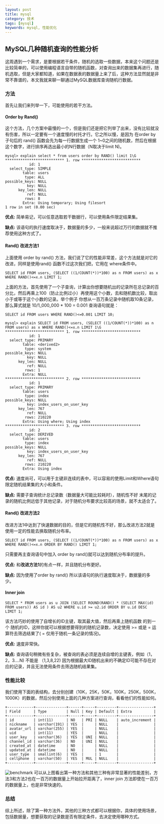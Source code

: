 ```yaml
---
layout: post
title: mysql
category: 技术
tags: [mysql]
keywords: mysql, 性能优化
---
```


## MySQL几种随机查询的性能分析

这周遇到一个需求，是要根据若干条件，随机的选取一些数据，本来这个问题还是比较简单的，可以使用编程语言自带的随机函数，对查询出来的数据集再进行，随机选取，但是大家都知道，如果在数据表的数据量上来了后，这种方法显然就是非常不靠谱的，本文我就来聊一聊通过MySQL数据库查询随机行数据。

### 方法

首先让我们来列举一下，可能使用的若干方法。

#### Order by Rand() 

这个方法，几个方案中最慢的一个，但是我们还是把它列举了出来，没有比较就没有伤害，所以一定要有一个速度慢的衬托才行。它之所以慢，是因为 在order by 子句后的 rand() 函数会先为每一行数据生成一个 1~0之间的随机数，然后在根据这个数字，进行排序再选出最小的N行数据（N取决于limit N)。

```mysql
mysql> explain select * from users order by RAND() limit 1\G
*************************** 1. row ***************************
           id: 1
  select_type: SIMPLE
        table: users
         type: ALL
possible_keys: NULL
          key: NULL
      key_len: NULL
          ref: NULL
         rows: 8
        Extra: Using temporary; Using filesort
1 row in set (0.00 sec)
```

**优点:** 简单易记，可以任意选取若干数据行，可以使用条件限定结果集。

**缺点:** 该语句的执行速度取决于，数据量的多少，一般来说超过万行的数据就不推荐使用这种方式了。

#### Rand() 改进方法1

上面使用 order by rand() 方法，我们说了它的性能非常差，这个方法就是对它的改进，同样是使用rand() 函数不过这次我们把，它用在 where条件中。

```mysql
SELECT id FROM users, (SELECT ((1/COUNT(*))*100) as n FROM users) as x WHERE RAND()<=x.n LIMIT 1;
```

上面的方法，首先使用了一个子查询，计算出你想要随机出的记录所在总记录的百分比，然后再乘上100（防止比例过小）再使用这个小数，去和随机数比较，取出小于或等于这个小数的记录。举个例子 你想从一百万条记录中随机取10条记录，那么算式就是 10/1_000_000 * 100 = 0.001 查询语句就是：

```mysql
SELECT id FROM users WHERE RAND()<=0.001 LIMIT 10;
```

```mysql
mysql> explain SELECT id FROM users, (SELECT ((1/COUNT(*))*100) as n FROM users) as x WHERE RAND()<=x.n LIMIT 1\G
*************************** 1. row ***************************
           id: 1
  select_type: PRIMARY
        table: <derived2>
         type: system
possible_keys: NULL
          key: NULL
      key_len: NULL
          ref: NULL
         rows: 1
        Extra: NULL
*************************** 2. row ***************************
           id: 1
  select_type: PRIMARY
        table: users
         type: index
possible_keys: NULL
          key: index_users_on_user_key
      key_len: 767
          ref: NULL
         rows: 210220
        Extra: Using where; Using index
*************************** 3. row ***************************
           id: 2
  select_type: DERIVED
        table: users
         type: index
possible_keys: NULL
          key: index_users_on_user_key
      key_len: 767
          ref: NULL
         rows: 210220
        Extra: Using index
```

**优点:** 速度尚可，可以用于主键非连续的表中，可以容易的使用Limit和Where语句限定随机结果集的大小和条件。

**缺点:** 需要子查询统计总记录数（数据量大可能比较耗时），随机性不好 末尾的记录的随机比例远低于其他记录，对于随机分布要求比较高的场景，就不太适合了。

#### Rand() 改进方法2

改进方法1中达到了快速数据的目的，但是它的随机性不好，那么改进方法2就是使用一定的性能去换取随机分布率。

```mysql
SELECT id FROM users, (SELECT ((1/COUNT(*))*100) as n FROM users) as x WHERE RAND()<=x.n ORDER BY RAND() LIMIT 1;
```

只需要再主查询语句中加入 order by rand()就可以达到随机分布率的提升。

**优点:** 和**改进方法1**的有点一样，并且随机分布更好。

**缺点:** 因为使用了order by rand() 所以该语句的执行速度取决于，数据量的多少。

#### Inner join 

```mysql
SELECT * FROM users as u JOIN (SELECT ROUND(RAND() * (SELECT MAX(id) FROM users)) AS id ) AS u2 WHERE u.id >= u2.id ORDER BY u.id DESC LIMIT 1;
```

该方法巧妙的使用了自增长的ID主键，取其最大值，然后再乘上随机函数 的到一个 随机的ID，这样你就可以根据想要得到的随机记录数，决定使用  >= 或是 = 运算符去筛选结果了( = 仅用于随机一条记录的情况)。

**优点:** 速度非常快。

**缺点:** 查询语句稍微有些复杂，被查询的表必须是连续自增的主键表，例如（1，2，3....N) 不能是 （1,3,8,22) 因为根据最大ID随机出来的不确定ID可能不存在对应的记录，并且无法使用条件去筛选随机结果集。

### 性能比较

我们使用下面的表结构，去分别创建（10K，25K，50K，100K，250K，500K，1000K）的数据，然后分别使用上面的几种方案进行查询，看看他们的性能如何。

```mysql
+------------+--------------+------+-----+---------+----------------+
| Field      | Type         | Null | Key | Default | Extra          |
+------------+--------------+------+-----+---------+----------------+
| id         | int(11)      | NO   | PRI | NULL    | auto_increment |
| nickname   | varchar(191) | YES  |     | NULL    |                |
| avatar_url | varchar(255) | YES  |     | NULL    |                |
| uid        | int(11)      | YES  |     | NULL    |                |
| user_key   | varchar(36)  | YES  | UNI | NULL    |                |
| channel_id | varchar(36)  | NO   | UNI | NULL    |                |
| created_at | datetime     | NO   |     | NULL    |                |
| updated_at | datetime     | NO   |     | NULL    |                |
| user_type  | smallint(6)  | YES  |     | 1       |                |
| cellphone  | varchar(50)  | YES  | MUL | NULL    |                |
+------------+--------------+------+-----+---------+----------------+
```

![benchmark](http://upload-images.jianshu.io/upload_images/1767848-e1c38de23f65db29.png?imageMogr2/auto-orient/strip%7CimageView2/2/w/1240)
可以从上图看出第一种方法和其他三种有非常显著的性能差别，方法3和方法2也在一百万的数据量上开始拉开距离了，inner join 方法即使在一百万的数据量上，也是非常快速的。
### 总结

综上所述，除了第一种方法外，其他的三种方式都可以根据你，具体的使用场景，包括数据量，想要获取的记录数是否有限定条件，去决定使用哪种方式。